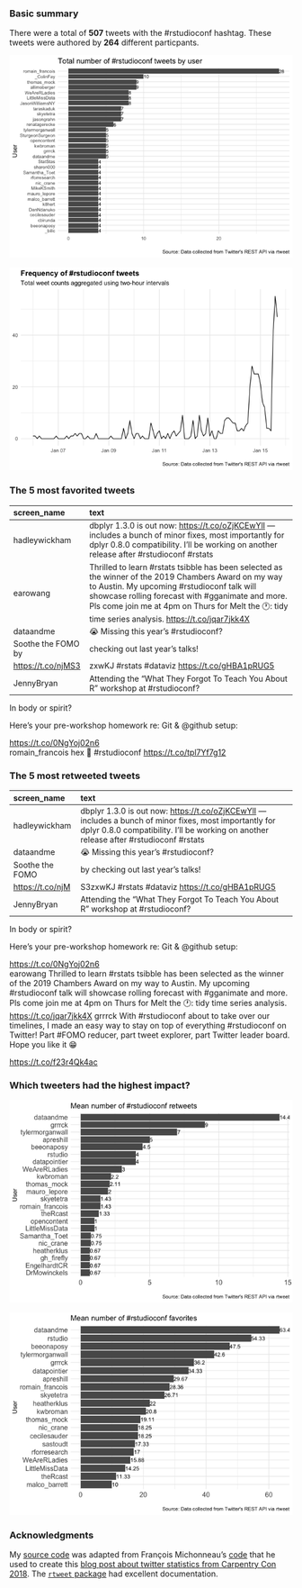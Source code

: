 ### Basic summary

There were a total of **507** tweets with the \#rstudioconf hashtag.
These tweets were authored by **264** different particpants.

![](rtweets_rstudioconf_figs/topusers-1.png)

![](rtweets_rstudioconf_figs/tweet_timeline-1.png)

### The 5 most favorited tweets

<table>
<thead>
<tr class="header">
<th style="text-align: left;">screen_name</th>
<th style="text-align: left;">text</th>
</tr>
</thead>
<tbody>
<tr class="odd">
<td style="text-align: left;">hadleywickham</td>
<td style="text-align: left;">dbplyr 1.3.0 is out now: <a href="https://t.co/oZjKCEwYlI" class="uri">https://t.co/oZjKCEwYlI</a> — includes a bunch of minor fixes, most importantly for dplyr 0.8.0 compatibility. I’ll be working on another release after #rstudioconf #rstats</td>
</tr>
<tr class="even">
<td style="text-align: left;">earowang</td>
<td style="text-align: left;">Thrilled to learn #rstats tsibble has been selected as the winner of the 2019 Chambers Award on my way to Austin. My upcoming #rstudioconf talk will showcase rolling forecast with #gganimate and more. Pls come join me at 4pm on Thurs for Melt the 🕐: tidy time series analysis. <a href="https://t.co/jqar7jkk4X" class="uri">https://t.co/jqar7jkk4X</a></td>
</tr>
<tr class="odd">
<td style="text-align: left;">dataandme</td>
<td style="text-align: left;">😭 Missing this year’s #rstudioconf?</td>
</tr>
<tr class="even">
<td style="text-align: left;">Soothe the FOMO by</td>
<td style="text-align: left;">checking out last year’s talks!</td>
</tr>
<tr class="odd">
<td style="text-align: left;"><a href="https://t.co/njMS3" class="uri">https://t.co/njMS3</a></td>
<td style="text-align: left;">zxwKJ #rstats #dataviz <a href="https://t.co/gHBA1pRUG5" class="uri">https://t.co/gHBA1pRUG5</a></td>
</tr>
<tr class="even">
<td style="text-align: left;">JennyBryan</td>
<td style="text-align: left;">Attending the “What They Forgot To Teach You About R” workshop at #rstudioconf?</td>
</tr>
</tbody>
</table>

In body or spirit?

Here’s your pre-workshop homework re: Git & @github setup:

<https://t.co/0NgYoj02n6>  
romain\_francois hex 💅 \#rstudioconf <https://t.co/tpl7Yf7g12>

### The 5 most retweeted tweets

<table>
<thead>
<tr class="header">
<th style="text-align: left;">screen_name</th>
<th style="text-align: left;">text</th>
</tr>
</thead>
<tbody>
<tr class="odd">
<td style="text-align: left;">hadleywickham</td>
<td style="text-align: left;">dbplyr 1.3.0 is out now: <a href="https://t.co/oZjKCEwYlI" class="uri">https://t.co/oZjKCEwYlI</a> — includes a bunch of minor fixes, most importantly for dplyr 0.8.0 compatibility. I’ll be working on another release after #rstudioconf #rstats</td>
</tr>
<tr class="even">
<td style="text-align: left;">dataandme</td>
<td style="text-align: left;">😭 Missing this year’s #rstudioconf?</td>
</tr>
<tr class="odd">
<td style="text-align: left;">Soothe the FOMO</td>
<td style="text-align: left;">by checking out last year’s talks!</td>
</tr>
<tr class="even">
<td style="text-align: left;"><a href="https://t.co/njM" class="uri">https://t.co/njM</a></td>
<td style="text-align: left;">S3zxwKJ #rstats #dataviz <a href="https://t.co/gHBA1pRUG5" class="uri">https://t.co/gHBA1pRUG5</a></td>
</tr>
<tr class="odd">
<td style="text-align: left;">JennyBryan</td>
<td style="text-align: left;">Attending the “What They Forgot To Teach You About R” workshop at #rstudioconf?</td>
</tr>
</tbody>
</table>

In body or spirit?

Here’s your pre-workshop homework re: Git & @github setup:

<https://t.co/0NgYoj02n6>  
earowang Thrilled to learn \#rstats tsibble has been selected as the
winner of the 2019 Chambers Award on my way to Austin. My upcoming
\#rstudioconf talk will showcase rolling forecast with \#gganimate and
more. Pls come join me at 4pm on Thurs for Melt the 🕐: tidy time series
analysis. <https://t.co/jqar7jkk4X> grrrck With \#rstudioconf about to
take over our timelines, I made an easy way to stay on top of everything
\#rstudioconf on Twitter! Part \#FOMO reducer, part tweet explorer, part
Twitter leader board. Hope you like it 😁

<https://t.co/f23r4Qk4ac>

### Which tweeters had the highest impact?

![](rtweets_rstudioconf_figs/meanretweet-1.png)

![](rtweets_rstudioconf_figs/meanfav-1.png)

### Acknowledgments

My [source
code](https://github.com/raynamharris/cefp2019/blob/master/dataviz/rtweets_CEFP2019.Rmd)
was adapted from François Michonneau’s
[code](https://github.com/fmichonneau/2018-carpentrycon-tweets/blob/master/index.Rmd)
that he used to create this [blog post about twitter statistics from
Carpentry Con
2018](https://carpentries.org/2018/06/carpentrycon-tweets). The
[`rtweet` package](https://rtweet.info/) had excellent documentation.

